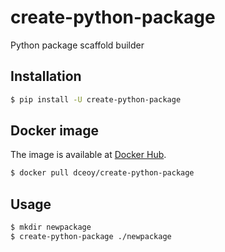 create-python-package
=====================

Python package scaffold builder

Installation
------------

```sh
$ pip install -U create-python-package
```

Docker image
------------

The image is available at [Docker Hub](https://hub.docker.com/r/dceoy/create-python-package/).

```sh
$ docker pull dceoy/create-python-package
```

Usage
-----

```sh
$ mkdir newpackage
$ create-python-package ./newpackage
```

